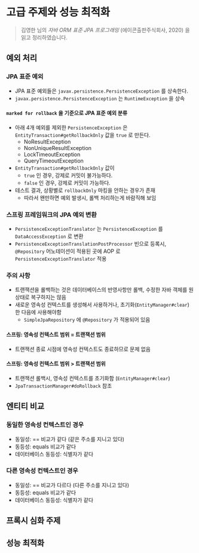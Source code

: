 # 고급 주제와 성능 최적화
> 김영한 님의 _자바 ORM 표준 JPA 프로그래밍_ (에이콘출판주식회사, 2020) 을 읽고 정리하였습니다.


## 예외 처리
### JPA 표준 예외
* JPA 표준 예외들은 `javax.persistence.PersistenceException` 를 상속한다.
* `javax.persistence.PersistenceException` 는 `RuntimeException` 을 상속

#### `marked for rollback` 을 기준으로 JPA 표준 예외 분류
* 아래 4개 예외를 제외한 `PersistenceException` 은 `EntityTransaction#getRollbackOnly` 값을 `true` 로 만든다.
  * NoResultException
  * NonUniqueResultException
  * LockTimeoutException
  * QueryTimeoutException
* `EntityTransaction#getRollbackOnly` 값이 
  * `true` 인 경우, 강제로 커밋이 불가능하다.
  * `false` 인 경우, 강제로 커밋이 가능하다.
* 테스트 결과, 상황별로 `rollbackOnly` 마킹을 안하는 경우가 존재
  * 따라서 왠만하면 예외 발생시, 롤백 처리하는게 바람직해 보임

### 스프링 프레임워크의 JPA 예외 변환
* `PersistenceExceptionTranslator` 는 `PersistenceException` 를 `DataAccessException` 로 변환
* `PersistenceExceptionTranslationPostProcessor` 빈으로 등록시, `@Repository` 어노테이션이 적용된 곳에 AOP 로 `PersistenceExceptionTranslator` 적용

### 주의 사항
* 트랜잭션을 롤백하는 것은 데이터베이스의 반영사항만 롤백, 수정한 자바 객체를 원상태로 복구하지는 않음
* 새로운 영속성 컨텍스트를 생성해서 사용하거나, 초기화(`EntityManager#clear`) 한 다음에 사용해야함
  * `SimpleJpaRepository` 에 `@Repository` 가 적용되어 있음

#### 스프링: 영속성 컨텍스트 범위 = 트랜잭션 범위
* 트랜잭션 종료 시점에 영속성 컨텍스트도 종료하므로 문제 없음

#### 스프링: 영속성 컨텍스트 범위 > 트랜잭션 범위
* 트랜잭션 롤백시, 영속성 컨텍스트를 초기화함 (`EntityManager#clear`)
* `JpaTransactionManager#doRollback` 참조



## 엔티티 비교
### 동일한 영속성 컨텍스트인 경우
* 동일성: == 비교가 같다 (같은 주소를 지니고 있다)
* 동등성: equals 비교가 같다
* 데이터베이스 동등성: 식별자가 같다

### 다른 영속성 컨텍스트인 경우
* 동일성: == 비교가 다르다 (다른 주소를 지니고 있다)
* 동등성: equals 비교가 같다
* 데이터베이스 동등성: 식별자가 같다



## 프록시 심화 주제


## 성능 최적화

